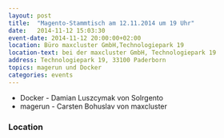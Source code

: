```yaml
---
layout: post
title:  "Magento-Stammtisch am 12.11.2014 um 19 Uhr"
date:   2014-11-12 15:03:30
event-date: 2014-11-12 20:00:00+02:00
location: Büro maxcluster GmbH,Technologiepark 19
location-text: bei der maxcluster GmbH, Technologiepark 19
address: Technologiepark 19, 33100 Paderborn
topics: magerun und Docker
categories: events
---
```


*  Docker - Damian Luszcymak von Solrgento
*  magerun - Carsten Bohuslav von maxcluster

### Location

